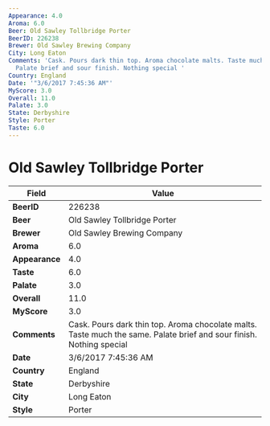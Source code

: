 ```yaml
---
Appearance: 4.0
Aroma: 6.0
Beer: Old Sawley Tollbridge Porter
BeerID: 226238
Brewer: Old Sawley Brewing Company
City: Long Eaton
Comments: 'Cask. Pours dark thin top. Aroma chocolate malts. Taste much the same.
  Palate brief and sour finish. Nothing special '
Country: England
Date: '"3/6/2017 7:45:36 AM"'
MyScore: 3.0
Overall: 11.0
Palate: 3.0
State: Derbyshire
Style: Porter
Taste: 6.0
---
```


# Old Sawley Tollbridge Porter

| Field         | Value |
|---------------|-------|
| **BeerID** | 226238 |
| **Beer** | Old Sawley Tollbridge Porter |
| **Brewer** | Old Sawley Brewing Company |
| **Aroma** | 6.0 |
| **Appearance** | 4.0 |
| **Taste** | 6.0 |
| **Palate** | 3.0 |
| **Overall** | 11.0 |
| **MyScore** | 3.0 |
| **Comments** | Cask. Pours dark thin top. Aroma chocolate malts. Taste much the same. Palate brief and sour finish. Nothing special  |
| **Date** | 3/6/2017 7:45:36 AM |
| **Country** | England |
| **State** | Derbyshire |
| **City** | Long Eaton |
| **Style** | Porter |
